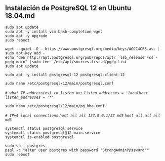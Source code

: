 ## Instalación de PostgreSQL 12 en Ubuntu 18.04.md

```
sudo apt update 
sudo apt -y install vim bash-completion wget
sudo apt -y upgrade
sudo reboot
```
```
wget --quiet -O - https://www.postgresql.org/media/keys/ACCC4CF8.asc | sudo apt-key add -
echo "deb http://apt.postgresql.org/pub/repos/apt/ `lsb_release -cs`-pgdg main" |sudo tee  /etc/apt/sources.list.d/pgdg.list
sudo apt update
```
```
sudo apt -y install postgresql-12 postgresql-client-12
``` 
```
sudo nano /etc/postgresql/12/main/postgresql.conf
```
*`# what IP address(es) to listen on;`* 
*`listen_addresses = 'localhost'`* 
*`listen_addresses = '*'`* 
```
sudo nano /etc/postgresql/12/main/pg_hba.conf
```
*`# IPv4 local connections`* 
*`host all all 127.0.0.1/32 md5`* 
*`host all all all md5`* 
```
systemctl status postgresql.service
systemctl status postgresql@12-main.service
systemctl is-enabled postgresql
```
```
sudo su - postgres
psql -c "alter user postgres with password 'StrongAdminP@ssw0rd'"
sudo reboot
```
